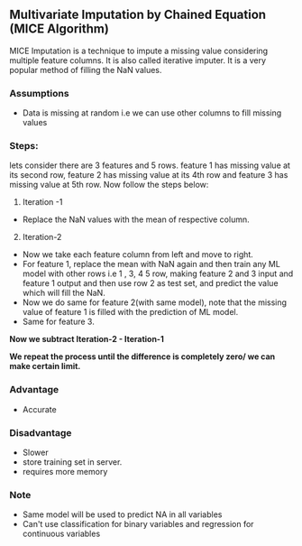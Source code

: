 ## Multivariate Imputation by Chained Equation (MICE Algorithm)

MICE Imputation is a technique to impute a missing value considering multiple feature columns. It is also called iterative imputer. It is a very popular method of filling the NaN values.

### Assumptions

- Data is missing at random i.e we can use other columns to fill missing values

### Steps:

lets consider there are 3 features and 5 rows. feature 1 has missing value at its second row, feature 2 has missing value at its 4th row and feature 3 has missing value at 5th row. Now follow the steps below:

1. Iteration -1

- Replace the NaN values with the mean of respective column.

2. Iteration-2

- Now we take each feature column from left and move to right.
- For feature 1, replace the mean with NaN again and then train any ML model with other rows i.e 1 , 3, 4 5 row, making feature 2 and 3 input and feature 1 output and then use row 2 as test set, and predict the value which will fill the NaN.
- Now we do same for feature 2(with same model), note that the missing value of feature 1 is filled with the prediction of ML model.
- Same for feature 3.

**Now we subtract Iteration-2 - Iteration-1**

**We repeat the process until the difference is completely zero/ we can make certain limit.**

### Advantage

- Accurate

### Disadvantage

- Slower
- store training set in server.
- requires more memory

### Note

- Same model will be used to predict NA in all variables
- Can't use classification for binary variables and regression for continuous variables
